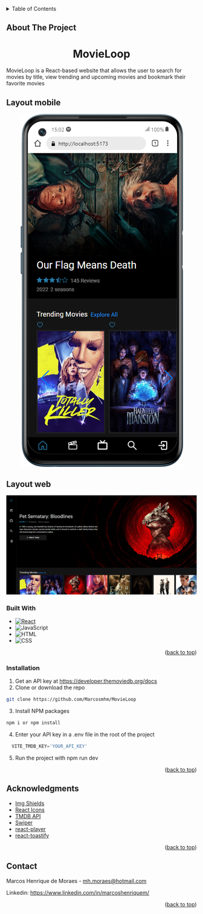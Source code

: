 <a name="readme-top"></a>



<!-- TABLE OF CONTENTS -->
<details>
  <summary>Table of Contents</summary>
  <ol>
    <li>
      <ul>
        <a href="#about-the-project">About The Project</a>
        <li><a href="#built-with">Built With</a></li>
      </ul>
    </li>
    <li><a href="#contact">Contact</a></li>
    <li><a href="#acknowledgments">Acknowledgments</a></li>
  </ol>
</details>




## About The Project
<h1 align="center">MovieLoop</h1>
MovieLoop is a React-based website that allows the user to search for movies by title, view trending and upcoming movies and bookmark their favorite movies


## Layout mobile
<div align="center">
  <img src="./src//assets/images/mobile-layout.png/" alt="Logo">
</div>


## Layout web
<div align="center">
  <img src="./src//assets/images/desktop-layout.png/" alt="Logo">
</div>




### Built With

* [![React][React.js]][React-url]
* ![JavaScript][javascript]
* ![HTML][html]
* ![CSS][css]


<p align="right">(<a href="#readme-top">back to top</a>)</p>



### Installation

1. Get an API key at https://developer.themoviedb.org/docs
2. Clone or download the repo
  ```sh
  git clone https://github.com/Marcosmhm/MovieLoop
  ```
3. Install NPM packages
  ```sh
  npm i or npm install
  ```
4. Enter your API key in a .env file in the root of the project
  ```js
    VITE_TMDB_KEY='YOUR_API_KEY'
  ```
5. Run the project with npm run dev

<p align="right">(<a href="#readme-top">back to top</a>)</p>

<!-- ACKNOWLEDGMENTS -->
## Acknowledgments

* [Img Shields](https://shields.io)
* [React Icons](https://react-icons.github.io/react-icons/search)
* [TMDB API][TMDB-url]
* [Swiper](https://swiperjs.com)
* [react-player](https://github.com/CookPete/react-player)
* [react-toastify](https://fkhadra.github.io/react-toastify/introduction)

<p align="right">(<a href="#readme-top">back to top</a>)</p>





<!-- CONTACT -->
## Contact

Marcos Henrique de Moraes - mh.moraes@hotmail.com

Linkedin: https://www.linkedin.com/in/marcoshenriquem/


<p align="right">(<a href="#readme-top">back to top</a>)</p>




<!-- MARKDOWN LINKS & IMAGES -->
<!-- https://www.markdownguide.org/basic-syntax/#reference-style-links -->
[React.js]: https://img.shields.io/badge/React-20232A?style=for-the-badge&logo=react&logoColor=61DAFB
[React-url]: https://reactjs.org/
[javascript]: https://img.shields.io/badge/JavaScript-F7DF1E?style=for-the-badge&logo=javascript&logoColor=black
[css]: https://img.shields.io/badge/CSS3-1572B6?style=for-the-badge&logo=css3&logoColor=white
[html]: https://img.shields.io/badge/HTML5-E34F26?style=for-the-badge&logo=html5&logoColor=white
[TMDB-url]: https://developer.themoviedb.org/docs
